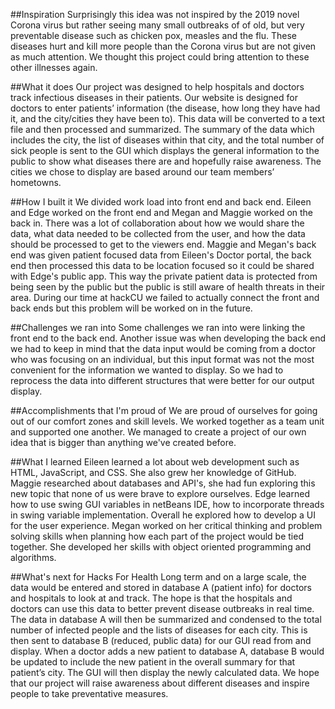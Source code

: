 ##Inspiration
Surprisingly this idea was not inspired by the 2019 novel Corona virus but rather seeing many small outbreaks of of old, but very preventable disease such as chicken pox, measles and the flu. These diseases hurt and kill more people than the Corona virus but are not given as much attention. We thought this project could bring attention to these other illnesses again.

##What it does
Our project was designed to help hospitals and doctors track infectious diseases in their patients. Our website is designed for doctors to enter patients’ information (the disease, how long they have had it, and the city/cities they have been to). This data will be converted to a text file and then processed and summarized. The summary of the data which includes the city, the list of diseases within that city, and the total number of sick people is sent to the GUI which displays the general information to the public to show what diseases there are and hopefully raise awareness. The cities we chose to display are based around our team members’ hometowns.

##How I built it
We divided work load into front end and back end. Eileen and Edge worked on the front end and Megan and Maggie worked on the back in. There was a lot of collaboration about how we would share the data, what data needed to be collected from the user, and how the data should be processed to get to the viewers end. Maggie and Megan's back end was given patient focused data from Eileen's Doctor portal, the back end then processed this data to be location focused so it could be shared with Edge's public app. This way the private patient data is protected from being seen by the public but the public is still aware of health threats in their area. During our time at hackCU we failed to actually connect the front and back ends but this problem will be worked on in the future.

##Challenges we ran into
Some challenges we ran into were linking the front end to the back end. Another issue was when developing the back end we had to keep in mind that the data input would be coming from a doctor who was focusing on an individual, but this input format was not the most convenient for the information we wanted to display. So we had to reprocess the data into different structures that were better for our output display.

##Accomplishments that I'm proud of
We are proud of ourselves for going out of our comfort zones and skill levels. We worked together as a team unit and supported one another. We managed to create a project of our own idea that is bigger than anything we've created before.

##What I learned
Eileen learned a lot about web development such as HTML, JavaScript, and CSS. She also grew her knowledge of GitHub. Maggie researched about databases and API's, she had fun exploring this new topic that none of us were brave to explore ourselves. Edge learned how to use swing GUI variables in netBeans IDE, how to incorporate threads in swing variable implementation. Overall he explored how to develop a UI for the user experience. Megan worked on her critical thinking and problem solving skills when planning how each part of the project would be tied together. She developed her skills with object oriented programming and algorithms.

##What's next for Hacks For Health
Long term and on a large scale, the data would be entered and stored in database A (patient info) for doctors and hospitals to look at and track. The hope is that the hospitals and doctors can use this data to better prevent disease outbreaks in real time. The data in database A will then be summarized and condensed to the total number of infected people and the lists of diseases for each city. This is then sent to database B (reduced, public data) for our GUI read from and display. When a doctor adds a new patient to database A, database B would be updated to include the new patient in the overall summary for that patient’s city. The GUI will then display the newly calculated data. We hope that our project will raise awareness about different diseases and inspire people to take preventative measures.

